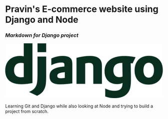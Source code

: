 # Pravin's E-commerce website using Django and Node
### _Markdown for Django project_

[![Django](images/django-logo-green-on-white.png)](https://www.djangoproject.com/)

Learning Git and Django while also looking at Node and trying to build a project from scratch.